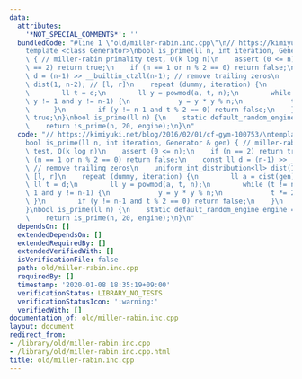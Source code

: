 ```yaml
---
data:
  attributes:
    '*NOT_SPECIAL_COMMENTS*': ''
  bundledCode: "#line 1 \"old/miller-rabin.inc.cpp\"\n// https://kimiyuki.net/blog/2016/02/01/cf-gym-100753/\n\
    template <class Generator>\nbool is_prime(ll n, int iteration, Generator & gen)\
    \ { // miller-rabin primality test, O(k log n)\n    assert (0 <= n);\n    if (n\
    \ == 2) return true;\n    if (n == 1 or n % 2 == 0) return false;\n    const ll\
    \ d = (n-1) >> __builtin_ctzll(n-1); // remove trailing zeros\n    uniform_int_distribution<ll>\
    \ dist(1, n-2); // [l, r]\n    repeat (dummy, iteration) {\n        ll a = dist(gen);\n\
    \        ll t = d;\n        ll y = powmod(a, t, n);\n        while (t != n-1 and\
    \ y != 1 and y != n-1) {\n            y = y * y % n;\n            t *= 2;\n  \
    \      }\n        if (y != n-1 and t % 2 == 0) return false;\n    }\n    return\
    \ true;\n}\nbool is_prime(ll n) {\n    static default_random_engine engine = default_random_engine(random_device()());\n\
    \    return is_prime(n, 20, engine);\n}\n"
  code: "// https://kimiyuki.net/blog/2016/02/01/cf-gym-100753/\ntemplate <class Generator>\n\
    bool is_prime(ll n, int iteration, Generator & gen) { // miller-rabin primality\
    \ test, O(k log n)\n    assert (0 <= n);\n    if (n == 2) return true;\n    if\
    \ (n == 1 or n % 2 == 0) return false;\n    const ll d = (n-1) >> __builtin_ctzll(n-1);\
    \ // remove trailing zeros\n    uniform_int_distribution<ll> dist(1, n-2); //\
    \ [l, r]\n    repeat (dummy, iteration) {\n        ll a = dist(gen);\n       \
    \ ll t = d;\n        ll y = powmod(a, t, n);\n        while (t != n-1 and y !=\
    \ 1 and y != n-1) {\n            y = y * y % n;\n            t *= 2;\n       \
    \ }\n        if (y != n-1 and t % 2 == 0) return false;\n    }\n    return true;\n\
    }\nbool is_prime(ll n) {\n    static default_random_engine engine = default_random_engine(random_device()());\n\
    \    return is_prime(n, 20, engine);\n}\n"
  dependsOn: []
  extendedDependsOn: []
  extendedRequiredBy: []
  extendedVerifiedWith: []
  isVerificationFile: false
  path: old/miller-rabin.inc.cpp
  requiredBy: []
  timestamp: '2020-01-08 18:35:19+09:00'
  verificationStatus: LIBRARY_NO_TESTS
  verificationStatusIcon: ':warning:'
  verifiedWith: []
documentation_of: old/miller-rabin.inc.cpp
layout: document
redirect_from:
- /library/old/miller-rabin.inc.cpp
- /library/old/miller-rabin.inc.cpp.html
title: old/miller-rabin.inc.cpp
---
```

